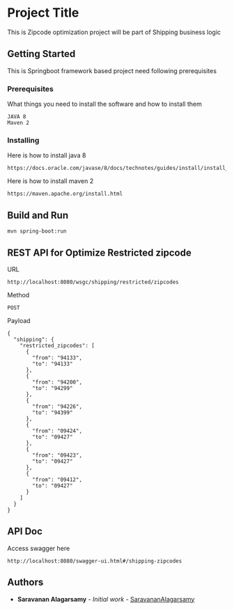 # Project Title

This is Zipcode optimization project will be part of Shipping business logic 

## Getting Started

This is Springboot framework based project need following prerequisites 

### Prerequisites

What things you need to install the software and how to install them

```
JAVA 8 
Maven 2
```

### Installing

Here is how to install java 8

```
https://docs.oracle.com/javase/8/docs/technotes/guides/install/install_overview.html
```

Here is how to install maven 2

```
https://maven.apache.org/install.html
```
## Build and Run

```
mvn spring-boot:run
```

## REST API for Optimize Restricted zipcode 

URL
```
http://localhost:8080/wsgc/shipping/restricted/zipcodes

```

Method 
```
POST

```

Payload
```
{
  "shipping": {
    "restricted_zipcodes": [
      {
        "from": "94133",
        "to": "94133"
      },
      {
        "from": "94200",
        "to": "94299"
      },
      {
        "from": "94226",
        "to": "94399"
      },
      {
        "from": "09424",
        "to": "09427"
      },
      {
        "from": "09423",
        "to": "09427"
      },
      {
        "from": "09412",
        "to": "09427"
      }
    ]
  }
}

```

## API Doc 

Access swagger here 

```
http://localhost:8080/swagger-ui.html#/shipping-zipcodes

```

## Authors

* **Saravanan Alagarsamy** - *Initial work* - [SaravananAlagarsamy](https://github.com/saravananalagarsamy)
